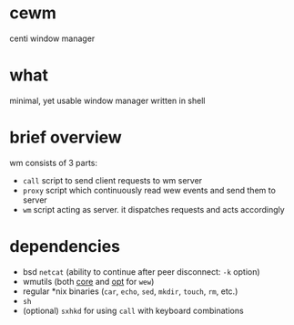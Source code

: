 # cewm
centi window manager


# what
minimal, yet usable window manager written in shell

# brief overview
wm consists of 3 parts:
* `call` script to send client requests to wm server
* `proxy` script which continuously read wew events and send
  them to server
* `wm` script acting as server. it dispatches requests and
  acts accordingly

# dependencies
- bsd `netcat` (ability to continue after peer disconnect: `-k` option)
- wmutils (both [core](https://github.com/wmutils/core) and [opt](https://github.com/wmutils/opt) for `wew`)
- regular *nix binaries (`car`, `echo`, `sed`, `mkdir`, `touch`, `rm`, etc.)
- `sh`
- (optional) `sxhkd` for using `call` with keyboard combinations
